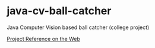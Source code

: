 java-cv-ball-catcher
====================

Java Computer Vision based ball catcher (college project)

[Project Reference on the Web](http://people.ece.cornell.edu/land/courses/eceprojectsland/STUDENTPROJ/2008to2009/msr53pag42/Webpage%20Webcam/index.html)
